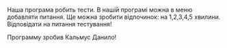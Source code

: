 Наша програма робить тести. В нашій програмі можна в меню добавляти питання. Ще можна зробити відпочинок: на 1,2,3,4,5 хвилини. Відповідати на питання тестування!

Программу зробив  Кальмус Данило!
